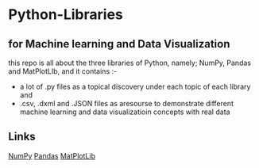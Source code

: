 # Python-Libraries
## for Machine learning and Data Visualization

this repo is all about the three libraries of Python, namely; NumPy, Pandas and MatPlotLIb, and it contains :- <br />
<ul>
  <li> a lot of .py files as a topical discovery under each topic of each library and </li>
  <li> .csv, .dxml and .JSON files as aresourse to demonstrate different machine learning and data visualizatioin concepts with real data </li>
</ul>
   
## Links
<a href="https://github.com/sgc93/Python-Libraries/tree/main/MatPlotLib"> NumPy</a>         <a href=""> Pandas</a>        <a href=""> MatPlotLib</a>

